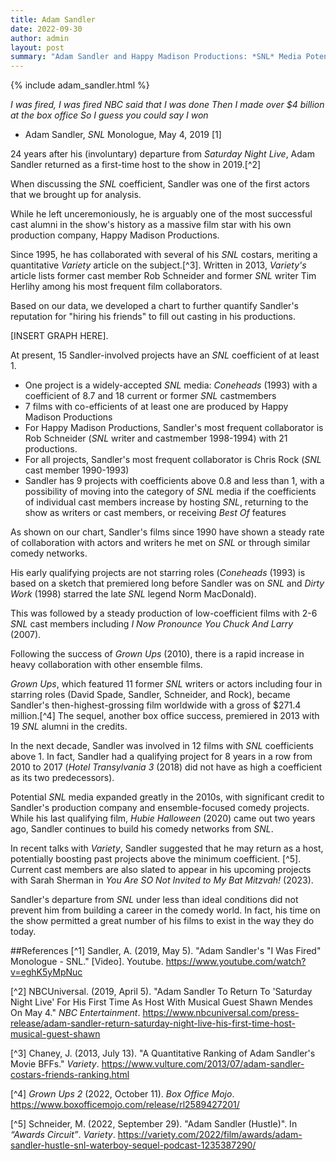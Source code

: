 ```yaml
---
title: Adam Sandler
date: 2022-09-30
author: admin
layout: post
summary: "Adam Sandler and Happy Madison Productions: *SNL* Media Potential"
---
```

{% include adam_sandler.html %}


*I was fired, I was fired*
*NBC said that I was done*
*Then I made over $4 billion at the box office*
*So I guess you could say I won*
- Adam Sandler, *SNL* Monologue, May 4, 2019 [1]

24 years after his (involuntary) departure from *Saturday Night Live*, Adam Sandler returned as a first-time host to the show in 2019.[^2] 

When discussing the *SNL* coefficient, Sandler was one of the first actors that we brought up for analysis. 

While he left unceremoniously, he is arguably one of the most successful cast alumni in the show's history as a massive film star with his own production company, Happy Madison Productions. 

Since 1995, he has collaborated with several of his *SNL* costars, meriting a quantitative *Variety* article on the subject.[^3]. Written in 2013, *Variety's* article lists former cast member Rob Schneider and former *SNL* writer Tim Herlihy among his most frequent film collaborators. 

Based on our data, we developed a chart to further quantify Sandler's reputation for "hiring his friends" to fill out casting in his productions. 
 
[INSERT GRAPH HERE].

At present, 15 Sandler-involved projects have an *SNL* coefficient of at least 1.

* One project is a widely-accepted *SNL* media: *Coneheads* (1993) with a coefficient of 8.7 and 18 current or former *SNL* castmembers 
* 7 films with co-efficients of at least one are produced by Happy Madison Productions
* For Happy Madison Productions, Sandler's most frequent collaborator is Rob Schneider (*SNL* writer and castmember 1998-1994) with 21 productions.
* For all projects, Sandler's most frequent collaborator is Chris Rock (*SNL* cast member 1990-1993)
* Sandler has 9 projects with coefficients above 0.8 and less than 1, with a possibility of moving into the category of *SNL* media if the coefficients of individual cast members increase by hosting *SNL*, returning to the show as writers or cast members, or receiving *Best Of* features

As shown on our chart, Sandler's films since 1990 have shown a steady rate of collaboration with actors and writers he met on *SNL* or through similar comedy networks. 

His early qualifying projects are not starring roles (*Coneheads* (1993) is based on a sketch that premiered long before Sandler was on *SNL* and *Dirty Work* (1998) starred the late *SNL* legend Norm MacDonald). 

This was followed by a steady production of low-coefficient films with 2-6 *SNL* cast members including *I Now Pronounce You Chuck And Larry* (2007).

Following the success of *Grown Ups* (2010), there is a rapid increase in heavy collaboration with other ensemble films.

*Grown Ups*, which featured 11 former *SNL* writers or actors including four in starring roles (David Spade, Sandler, Schneider, and Rock), became Sandler's then-highest-grossing film worldwide with a gross of $271.4 million.[^4] The sequel, another box office success, premiered in 2013 with 19 *SNL* alumni in the credits.
 
In the next decade, Sandler was involved in 12 films with *SNL* coefficients above 1. In fact, Sandler had a qualifying project for 8 years in a row from 2010 to 2017 (*Hotel Transylvania 3* (2018) did not have as high a coefficient as its two predecessors). 

Potential *SNL* media expanded greatly in the 2010s, with significant credit to Sandler's production company and ensemble-focused comedy projects. While his last qualifying film, *Hubie Halloween* (2020) came out two years ago, Sandler continues to build his comedy networks from *SNL*. 

In recent talks with *Variety*, Sandler suggested that he may return as a host, potentially boosting past projects above the minimum coefficient. [^5]. Current cast members are also slated to appear in his upcoming projects with Sarah Sherman in *You Are SO Not Invited to My Bat Mitzvah!* (2023). 

Sandler's departure from *SNL* under less than ideal conditions did not prevent him from building a career in the comedy world. In fact, his time on the show permitted a great number of his films to exist in the way they do today.  


##References
[^1] Sandler, A. (2019, May 5). "Adam Sandler's "I Was Fired" Monologue - SNL." [Video]. Youtube. https://www.youtube.com/watch?v=eghK5yMpNuc 

[^2] NBCUniversal. (2019, April 5). "Adam Sandler To Return To 'Saturday Night Live' For His First Time As Host With Musical Guest Shawn Mendes On May 4." *NBC Entertainment*. https://www.nbcuniversal.com/press-release/adam-sandler-return-saturday-night-live-his-first-time-host-musical-guest-shawn

[^3] Chaney, J. (2013, July 13). "A Quantitative Ranking of Adam Sandler's Movie BFFs." *Variety*. https://www.vulture.com/2013/07/adam-sandler-costars-friends-ranking.html

[^4] *Grown Ups 2* (2022, October 11). *Box Office Mojo*. https://www.boxofficemojo.com/release/rl2589427201/

[^5] Schneider, M. (2022, September 29). "Adam Sandler (Hustle)". In *“Awards Circuit”*. *Variety*. https://variety.com/2022/film/awards/adam-sandler-hustle-snl-waterboy-sequel-podcast-1235387290/

 